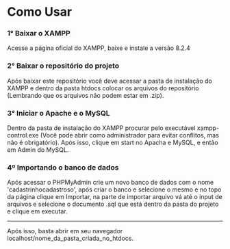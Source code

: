 <h1>Como Usar</h1>

<h3>1° Baixar o XAMPP</h3>
<p>Acesse a página oficial do XAMPP, baixe e instale a versão 8.2.4</p>

<h3>2° Baixar o repositório do projeto</h3>
<p>Após baixar este repositório você deve acessar a pasta de instalação do XAMPP e dentro da pasta htdocs colocar os arquivos do repositório (Lembrando que os arquivos não podem estar em .zip).</p>

<h3>3° Iniciar o Apache e o MySQL</h3>
<p>Dentro da pasta de instalação do XAMPP procurar pelo executável xampp-control.exe (Você pode abrir como administrador para evitar conflitos, mas não é obrigatório). Após isso, clique em start no Apacha e MySQL, e então em Admin do MySQL.</p>

<h3>4º Importando o banco de dados</h3>
<p>Após acessar o PHPMyAdmin crie um novo banco de dados com o nome 'cadastrinhocadastroso', após criar o banco e selecione o mesmo e no topo da página clique em Importar, na parte de importar arquivo vá até o input de arquivos e selecione o documento .sql que está dentro da pasta do projeto e clique em executar.</p>

<hr>

Após isso, basta abrir em seu navegador localhost/nome_da_pasta_criada_no_htdocs.
